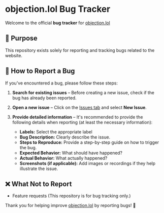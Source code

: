 # objection.lol Bug Tracker

Welcome to the official **bug tracker** for [objection.lol](https://objection.lol/)

## 📌 Purpose
This repository exists solely for reporting and tracking bugs related to the website.

## 🚨 How to Report a Bug
If you've encountered a bug, please follow these steps:

1. **Search for existing issues** – Before creating a new issue, check if the bug has already been reported.
2. **Open a new issue** – Click on the [Issues tab](https://github.com/objection-lol/objection-lol-bugs/issues) and select **New Issue**.
3. **Provide detailed information** – It's recommended to provide the following details when reporting (at least the necessary information):

   - **Labels:** Select the appropriate label
   - **Bug Description:** Clearly describe the issue.
   - **Steps to Reproduce:** Provide a step-by-step guide on how to trigger the bug.
   - **Expected Behavior:** What should have happened?
   - **Actual Behavior:** What actually happened?
   - **Screenshots (if applicable):** Add images or recordings if they help illustrate the issue.

## ❌ What Not to Report
- Feature requests (This repository is for bug tracking only.)

Thank you for helping improve [objection.lol](https://objection.lol/) by reporting bugs! 🚀

